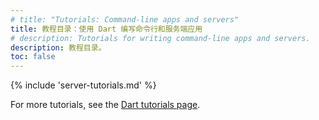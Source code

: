 ```yaml
---
# title: "Tutorials: Command-line apps and servers"
title: 教程目录：使用 Dart 编写命令行和服务端应用
# description: Tutorials for writing command-line apps and servers.
description: 教程目录。
toc: false
---
```


{% include 'server-tutorials.md' %}

For more tutorials, see the [Dart tutorials page](/tutorials).
